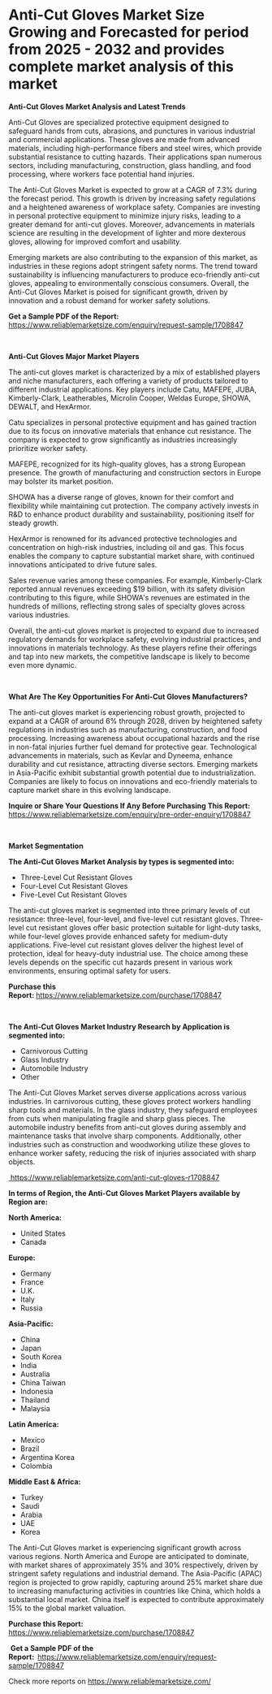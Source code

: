 <p><h1>Anti-Cut Gloves Market Size Growing and Forecasted for period from 2025 - 2032 and provides complete market analysis of this market</h1></p><p><strong>Anti-Cut Gloves Market Analysis and Latest Trends</strong></p>
<p><p>Anti-Cut Gloves are specialized protective equipment designed to safeguard hands from cuts, abrasions, and punctures in various industrial and commercial applications. These gloves are made from advanced materials, including high-performance fibers and steel wires, which provide substantial resistance to cutting hazards. Their applications span numerous sectors, including manufacturing, construction, glass handling, and food processing, where workers face potential hand injuries.</p><p>The Anti-Cut Gloves Market is expected to grow at a CAGR of 7.3% during the forecast period. This growth is driven by increasing safety regulations and a heightened awareness of workplace safety. Companies are investing in personal protective equipment to minimize injury risks, leading to a greater demand for anti-cut gloves. Moreover, advancements in materials science are resulting in the development of lighter and more dexterous gloves, allowing for improved comfort and usability. </p><p>Emerging markets are also contributing to the expansion of this market, as industries in these regions adopt stringent safety norms. The trend toward sustainability is influencing manufacturers to produce eco-friendly anti-cut gloves, appealing to environmentally conscious consumers. Overall, the Anti-Cut Gloves Market is poised for significant growth, driven by innovation and a robust demand for worker safety solutions.</p></p>
<p><strong>Get a Sample PDF of the Report:&nbsp;</strong> <a href="https://www.reliablemarketsize.com/enquiry/request-sample/1708847?utm_campaign=1133&utm_medium=2&utm_source=Github&utm_content=ia&utm_term=10012025&utm_id=anti-cut-gloves">https://www.reliablemarketsize.com/enquiry/request-sample/1708847</a></p>
<p>&nbsp;</p>
<p><strong>Anti-Cut Gloves Major Market Players</strong></p>
<p><p>The anti-cut gloves market is characterized by a mix of established players and niche manufacturers, each offering a variety of products tailored to different industrial applications. Key players include Catu, MAFEPE, JUBA, Kimberly-Clark, Leatherables, Microlin Cooper, Weldas Europe, SHOWA, DEWALT, and HexArmor.</p><p>Catu specializes in personal protective equipment and has gained traction due to its focus on innovative materials that enhance cut resistance. The company is expected to grow significantly as industries increasingly prioritize worker safety.</p><p>MAFEPE, recognized for its high-quality gloves, has a strong European presence. The growth of manufacturing and construction sectors in Europe may bolster its market position.</p><p>SHOWA has a diverse range of gloves, known for their comfort and flexibility while maintaining cut protection. The company actively invests in R&D to enhance product durability and sustainability, positioning itself for steady growth.</p><p>HexArmor is renowned for its advanced protective technologies and concentration on high-risk industries, including oil and gas. This focus enables the company to capture substantial market share, with continued innovations anticipated to drive future sales.</p><p>Sales revenue varies among these companies. For example, Kimberly-Clark reported annual revenues exceeding $19 billion, with its safety division contributing to this figure, while SHOWA's revenues are estimated in the hundreds of millions, reflecting strong sales of specialty gloves across various industries.</p><p>Overall, the anti-cut gloves market is projected to expand due to increased regulatory demands for workplace safety, evolving industrial practices, and innovations in materials technology. As these players refine their offerings and tap into new markets, the competitive landscape is likely to become even more dynamic.</p></p>
<p>&nbsp;</p>
<p><strong>What Are The Key Opportunities For Anti-Cut Gloves Manufacturers?</strong></p>
<p><p>The anti-cut gloves market is experiencing robust growth, projected to expand at a CAGR of around 6% through 2028, driven by heightened safety regulations in industries such as manufacturing, construction, and food processing. Increasing awareness about occupational hazards and the rise in non-fatal injuries further fuel demand for protective gear. Technological advancements in materials, such as Kevlar and Dyneema, enhance durability and cut resistance, attracting diverse sectors. Emerging markets in Asia-Pacific exhibit substantial growth potential due to industrialization. Companies are likely to focus on innovations and eco-friendly materials to capture market share in this evolving landscape.</p></p>
<p><strong>Inquire or Share Your Questions If Any Before Purchasing This Report:</strong> <a href="https://www.reliablemarketsize.com/enquiry/pre-order-enquiry/1708847?utm_campaign=1133&utm_medium=2&utm_source=Github&utm_content=ia&utm_term=10012025&utm_id=anti-cut-gloves">https://www.reliablemarketsize.com/enquiry/pre-order-enquiry/1708847</a></p>
<p>&nbsp;</p>
<p><strong>Market Segmentation</strong></p>
<p><strong>The Anti-Cut Gloves Market Analysis by types is segmented into:</strong></p>
<p><ul><li>Three-Level Cut Resistant Gloves</li><li>Four-Level Cut Resistant Gloves</li><li>Five-Level Cut Resistant Gloves</li></ul></p>
<p><p>The anti-cut gloves market is segmented into three primary levels of cut resistance: three-level, four-level, and five-level cut resistant gloves. Three-level cut resistant gloves offer basic protection suitable for light-duty tasks, while four-level gloves provide enhanced safety for medium-duty applications. Five-level cut resistant gloves deliver the highest level of protection, ideal for heavy-duty industrial use. The choice among these levels depends on the specific cut hazards present in various work environments, ensuring optimal safety for users.</p></p>
<p><strong>Purchase this Report:&nbsp;</strong><a href="https://www.reliablemarketsize.com/purchase/1708847?utm_campaign=1133&utm_medium=2&utm_source=Github&utm_content=ia&utm_term=10012025&utm_id=anti-cut-gloves">https://www.reliablemarketsize.com/purchase/1708847</a></p>
<p>&nbsp;</p>
<p><strong>The Anti-Cut Gloves Market Industry Research by Application is segmented into:</strong></p>
<p><ul><li>Carnivorous Cutting</li><li>Glass Industry</li><li>Automobile Industry</li><li>Other</li></ul></p>
<p><p>The Anti-Cut Gloves Market serves diverse applications across various industries. In carnivorous cutting, these gloves protect workers handling sharp tools and materials. In the glass industry, they safeguard employees from cuts when manipulating fragile and sharp glass pieces. The automobile industry benefits from anti-cut gloves during assembly and maintenance tasks that involve sharp components. Additionally, other industries such as construction and woodworking utilize these gloves to enhance worker safety, reducing the risk of injuries associated with sharp objects.</p></p>
<p><a href="https://www.reliablemarketsize.com/anti-cut-gloves-r1708847?utm_campaign=1133&utm_medium=2&utm_source=Github&utm_content=ia&utm_term=10012025&utm_id=anti-cut-gloves">&nbsp;https://www.reliablemarketsize.com/anti-cut-gloves-r1708847</a></p>
<p><strong>In terms of Region, the Anti-Cut Gloves Market Players available by Region are:</strong></p>
<p>
    <p> <strong> North America: </strong>
        <ul>
            <li>United States</li>
            <li>Canada</li>
        </ul>
        </p> 
    <p> <strong> Europe: </strong>
        <ul>
            <li>Germany</li>
            <li>France</li>
            <li>U.K.</li>
            <li>Italy</li>
            <li>Russia</li>
        </ul>
        </p> 
    <p> <strong> Asia-Pacific: </strong>
        <ul>
            <li>China</li>
            <li>Japan</li>
            <li>South Korea</li>
            <li>India</li>
            <li>Australia</li>
            <li>China Taiwan</li>
            <li>Indonesia</li>
            <li>Thailand</li>
            <li>Malaysia</li>
        </ul>
        </p> 
    <p> <strong> Latin America: </strong>
        <ul>
            <li>Mexico</li>
            <li>Brazil</li>
            <li>Argentina Korea</li>
            <li>Colombia</li>
        </ul>
        </p> 
    <p> <strong> Middle East & Africa: </strong>
        <ul>
            <li>Turkey</li>
            <li>Saudi</li>
            <li>Arabia</li>
            <li>UAE</li>
            <li>Korea</li>
        </ul>
    </p>
    </p>
<p><p>The Anti-Cut Gloves market is experiencing significant growth across various regions. North America and Europe are anticipated to dominate, with market shares of approximately 35% and 30% respectively, driven by stringent safety regulations and industrial demand. The Asia-Pacific (APAC) region is projected to grow rapidly, capturing around 25% market share due to increasing manufacturing activities in countries like China, which holds a substantial local market. China itself is expected to contribute approximately 15% to the global market valuation.</p></p>
<p><strong>Purchase this Report: </strong><a href="https://www.reliablemarketsize.com/purchase/1708847?utm_campaign=1133&utm_medium=2&utm_source=Github&utm_content=ia&utm_term=10012025&utm_id=anti-cut-gloves">https://www.reliablemarketsize.com/purchase/1708847</a></p>
<p>&nbsp;<strong>Get a Sample PDF of the Report:&nbsp;&nbsp;</strong><a href="https://www.reliablemarketsize.com/enquiry/request-sample/1708847?utm_campaign=1133&utm_medium=2&utm_source=Github&utm_content=ia&utm_term=10012025&utm_id=anti-cut-gloves">https://www.reliablemarketsize.com/enquiry/request-sample/1708847</a></p>
<p><strong></strong></p>
<p>Check more reports on <a href="https://www.reliablemarketsize.com/?utm_campaign=1133&utm_medium=2&utm_source=Github&utm_content=ia&utm_term=10012025&utm_id=anti-cut-gloves">https://www.reliablemarketsize.com/</a></p>